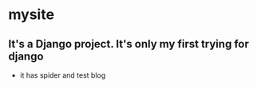 # mysite
## It's a Django project. It's only my first trying for django
- it has spider and test blog 
